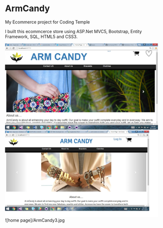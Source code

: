 # ArmCandy
My Ecommerce project for Coding Temple

I built this ecommcerce store using ASP.Net MVC5, Bootstrap, Entity Framework, SQL, HTML5 and CSS3.


![home page](/screenshot1.jpg)
![home page](/ArmCandy2.jpg)
![home page]/ArmCandy3.jpg
